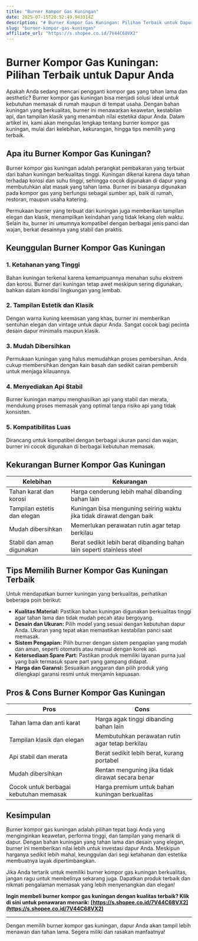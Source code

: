 ```yaml
---
title: "Burner Kompor Gas Kuningan"
date: 2025-07-15T20:52:49.943314Z
description: "# Burner Kompor Gas Kuningan: Pilihan Terbaik untuk Dapur Anda..."
slug: "burner-kompor-gas-kuningan"
affiliate_url: "https://s.shopee.co.id/7V44C68VX2"
---
```

# Burner Kompor Gas Kuningan: Pilihan Terbaik untuk Dapur Anda

Apakah Anda sedang mencari pengganti kompor gas yang tahan lama dan aesthetic? Burner kompor gas kuningan bisa menjadi solusi ideal untuk kebutuhan memasak di rumah maupun di tempat usaha. Dengan bahan kuningan yang berkualitas, burner ini menawarkan keawetan, kestabilan api, dan tampilan klasik yang menambah nilai estetika dapur Anda. Dalam artikel ini, kami akan mengulas lengkap tentang burner kompor gas kuningan, mulai dari kelebihan, kekurangan, hingga tips memilih yang terbaik.

## Apa itu Burner Kompor Gas Kuningan?

Burner kompor gas kuningan adalah perangkat pembakaran yang terbuat dari bahan kuningan berkualitas tinggi. Kuningan dikenal karena daya tahan terhadap korosi dan suhu tinggi, sehingga cocok digunakan di dapur yang membutuhkan alat masak yang tahan lama. Burner ini biasanya digunakan pada kompor gas yang berfungsi sebagai sumber api, baik di rumah, restoran, maupun usaha katering.

Permukaan burner yang terbuat dari kuningan juga memberikan tampilan elegan dan klasik, menampilkan keindahan yang tidak lekang oleh waktu. Selain itu, burner ini umumnya kompatibel dengan berbagai jenis panci dan wajan, berkat desainnya yang stabil dan praktis.

## Keunggulan Burner Kompor Gas Kuningan

### 1. Ketahanan yang Tinggi
Bahan kuningan terkenal karena kemampuannya menahan suhu ekstrem dan korosi. Burner dari kuningan tetap awet meskipun sering digunakan, bahkan dalam kondisi lingkungan yang lembab.

### 2. Tampilan Estetik dan Klasik
Dengan warna kuning keemasan yang khas, burner ini memberikan sentuhan elegan dan vintage untuk dapur Anda. Sangat cocok bagi pecinta desain dapur minimalis maupun klasik.

### 3. Mudah Dibersihkan
Permukaan kuningan yang halus memudahkan proses pembersihan. Anda cukup membersihkan dengan kain basah dan sedikit cairan pembersih untuk menjaga kilauannya.

### 4. Menyediakan Api Stabil
Burner kuningan mampu menghasilkan api yang stabil dan merata, mendukung proses memasak yang optimal tanpa risiko api yang tidak konsisten.

### 5. Kompatibilitas Luas
Dirancang untuk kompatibel dengan berbagai ukuran panci dan wajan, burner ini cocok digunakan di berbagai kebutuhan memasak.

## Kekurangan Burner Kompor Gas Kuningan

| **Kelebihan** | **Kekurangan** |
| --- | --- |
| Tahan karat dan korosi | Harga cenderung lebih mahal dibanding bahan lain |
| Tampilan estetis dan elegan | Kuningan bisa menguning seiring waktu jika tidak dirawat dengan baik |
| Mudah dibersihkan | Memerlukan perawatan rutin agar tetap berkilau |
| Stabil dan aman digunakan | Berat sedikit lebih berat dibanding bahan lain seperti stainless steel |

## Tips Memilih Burner Kompor Gas Kuningan Terbaik

Untuk mendapatkan burner kuningan yang berkualitas, perhatikan beberapa poin berikut:

- **Kualitas Material:** Pastikan bahan kuningan digunakan berkualitas tinggi agar tahan lama dan tidak mudah pecah atau bergoyang.
- **Desain dan Ukuran:** Pilih model yang sesuai dengan kebutuhan dapur Anda. Ukuran yang tepat akan memastikan kestabilan panci saat memasak.
- **Sistem Pengapian:** Pilih burner dengan sistem pengapian yang mudah dan aman, seperti otomatis atau manual dengan korek api.
- **Ketersediaan Spare Part:** Pastikan produk memiliki layanan purna jual yang baik termasuk spare part yang gampang didapat.
- **Harga dan Garansi:** Sesuaikan anggaran dan pilih produk yang dilengkapi garansi resmi untuk menjamin kepuasan.

## Pros & Cons Burner Kompor Gas Kuningan

| **Pros** | **Cons** |
| --- | --- |
| Tahan lama dan anti karat | Harga agak tinggi dibanding bahan lain |
| Tampilan klasik dan elegan | Membutuhkan perawatan rutin agar tetap berkilau |
| Api stabil dan merata | Berat sedikit lebih berat, kurang portabel |
| Mudah dibersihkan | Rentan menguning jika tidak dirawat secara benar |
| Cocok untuk berbagai kebutuhan memasak | Harga premium untuk bahan kuningan berkualitas |

## Kesimpulan

Burner kompor gas kuningan adalah pilihan tepat bagi Anda yang menginginkan keawetan, performa tinggi, dan tampilan yang menarik di dapur. Dengan bahan kuningan yang tahan lama dan desain yang elegan, burner ini memberikan nilai lebih untuk investasi dapur Anda. Meskipun harganya sedikit lebih mahal, keunggulan dari segi ketahanan dan estetika membuatnya layak dipertimbangkan.

Jika Anda tertarik untuk memiliki burner kompor gas kuningan berkualitas, jangan ragu untuk membelinya sekarang juga. Dapatkan produk terbaik dan nikmati pengalaman memasak yang lebih menyenangkan dan elegan!

**Ingin membeli burner kompor gas kuningan dengan kualitas terbaik? Klik di sini untuk penawaran menarik: [https://s.shopee.co.id/7V44C68VX2](https://s.shopee.co.id/7V44C68VX2)**

---

Dengan memilih burner kompor gas kuningan, dapur Anda akan tampil lebih menawan dan tahan lama. Segera miliki dan rasakan manfaatnya!